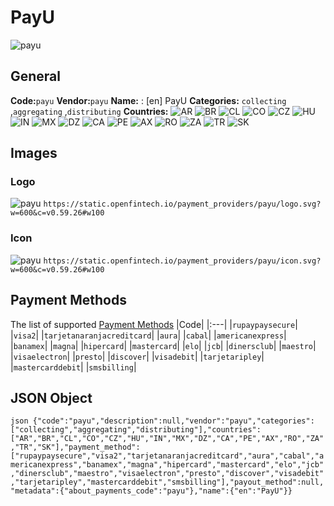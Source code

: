 # PayU 
![payu](https://static.openfintech.io/payment_providers/payu/logo.svg?w=600&c=v0.59.26#w100) 
## General 
**Code:**`payu` 
**Vendor:**`payu` 
**Name:** 
:	[en] PayU 
**Categories:** 
`collecting` ,`aggregating` ,`distributing` 
**Countries:** 
![AR](https://cdnjs.cloudflare.com/ajax/libs/flag-icon-css/3.3.0/flags/4x3/AR.svg#w24) 
![BR](https://cdnjs.cloudflare.com/ajax/libs/flag-icon-css/3.3.0/flags/4x3/BR.svg#w24) 
![CL](https://cdnjs.cloudflare.com/ajax/libs/flag-icon-css/3.3.0/flags/4x3/CL.svg#w24) 
![CO](https://cdnjs.cloudflare.com/ajax/libs/flag-icon-css/3.3.0/flags/4x3/CO.svg#w24) 
![CZ](https://cdnjs.cloudflare.com/ajax/libs/flag-icon-css/3.3.0/flags/4x3/CZ.svg#w24) 
![HU](https://cdnjs.cloudflare.com/ajax/libs/flag-icon-css/3.3.0/flags/4x3/HU.svg#w24) 
![IN](https://cdnjs.cloudflare.com/ajax/libs/flag-icon-css/3.3.0/flags/4x3/IN.svg#w24) 
![MX](https://cdnjs.cloudflare.com/ajax/libs/flag-icon-css/3.3.0/flags/4x3/MX.svg#w24) 
![DZ](https://cdnjs.cloudflare.com/ajax/libs/flag-icon-css/3.3.0/flags/4x3/DZ.svg#w24) 
![CA](https://cdnjs.cloudflare.com/ajax/libs/flag-icon-css/3.3.0/flags/4x3/CA.svg#w24) 
![PE](https://cdnjs.cloudflare.com/ajax/libs/flag-icon-css/3.3.0/flags/4x3/PE.svg#w24) 
![AX](https://cdnjs.cloudflare.com/ajax/libs/flag-icon-css/3.3.0/flags/4x3/AX.svg#w24) 
![RO](https://cdnjs.cloudflare.com/ajax/libs/flag-icon-css/3.3.0/flags/4x3/RO.svg#w24) 
![ZA](https://cdnjs.cloudflare.com/ajax/libs/flag-icon-css/3.3.0/flags/4x3/ZA.svg#w24) 
![TR](https://cdnjs.cloudflare.com/ajax/libs/flag-icon-css/3.3.0/flags/4x3/TR.svg#w24) 
![SK](https://cdnjs.cloudflare.com/ajax/libs/flag-icon-css/3.3.0/flags/4x3/SK.svg#w24) 
 
## Images 
### Logo 
![payu](https://static.openfintech.io/payment_providers/payu/logo.svg?w=600&c=v0.59.26#w100) 
``` https://static.openfintech.io/payment_providers/payu/logo.svg?w=600&c=v0.59.26#w100 ``` 
### Icon 
![payu](https://static.openfintech.io/payment_providers/payu/icon.svg?w=600&c=v0.59.26#w100) 
``` https://static.openfintech.io/payment_providers/payu/icon.svg?w=600&c=v0.59.26#w100 ``` 
## Payment Methods 
The list of supported [Payment Methods](#) 
|Code| 
|:---| 
|`rupaypaysecure`| 
|`visa2`| 
|`tarjetanaranjacreditcard`| 
|`aura`| 
|`cabal`| 
|`americanexpress`| 
|`banamex`| 
|`magna`| 
|`hipercard`| 
|`mastercard`| 
|`elo`| 
|`jcb`| 
|`dinersclub`| 
|`maestro`| 
|`visaelectron`| 
|`presto`| 
|`discover`| 
|`visadebit`| 
|`tarjetaripley`| 
|`mastercarddebit`| 
|`smsbilling`| 
 
## JSON Object 
```json {"code":"payu","description":null,"vendor":"payu","categories":["collecting","aggregating","distributing"],"countries":["AR","BR","CL","CO","CZ","HU","IN","MX","DZ","CA","PE","AX","RO","ZA","TR","SK"],"payment_method":["rupaypaysecure","visa2","tarjetanaranjacreditcard","aura","cabal","americanexpress","banamex","magna","hipercard","mastercard","elo","jcb","dinersclub","maestro","visaelectron","presto","discover","visadebit","tarjetaripley","mastercarddebit","smsbilling"],"payout_method":null,"metadata":{"about_payments_code":"payu"},"name":{"en":"PayU"}} ``` 
